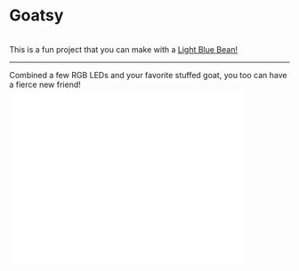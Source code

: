 <h1>Goatsy</h1>
<br />
This is a fun project that you can make with a <a href="http://www.punchthrough.com/bean/">Light Blue Bean!</a>
<hr />
Combined a few RGB LEDs and your favorite stuffed goat, you too can have a fierce new friend!
<iframe width="420" height="315" src="//www.youtube.com/embed/hnNzJ2pwe4Y" frameborder="0" allowfullscreen></iframe>
